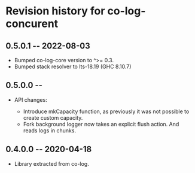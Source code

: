 # Revision history for co-log-concurent

## 0.5.0.1 -- 2022-08-03
  - Bumped co-log-core version to ^>= 0.3.
  - Bumped stack resolver to lts-18.19 (GHC 8.10.7)

## 0.5.0.0 --

* API changes:

  - Introduce mkCapacity function, as previously it was not possible
    to create custom capacity.
  - Fork background logger now takes an explicit flush action. And
    reads logs in chunks.

## 0.4.0.0 -- 2020-04-18

* Library extracted from co-log.
